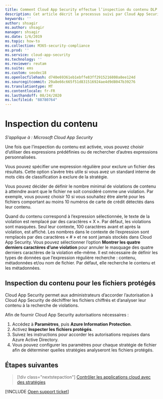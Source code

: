 ```yaml
---
title: Comment Cloud App Security effectue l’inspection du contenu DLP
description: Cet article décrit le processus suivi par Cloud App Security lors de l’exécution de l’inspection du contenu DLP sur les données de votre cloud.
keywords: ''
author: shsagir
ms.author: shsagir
manager: shsagir
ms.date: 1/6/2019
ms.topic: how-to
ms.collection: M365-security-compliance
ms.prod: ''
ms.service: cloud-app-security
ms.technology: ''
ms.reviewer: reutam
ms.suite: ems
ms.custom: seodec18
ms.openlocfilehash: d740e69361eb1ebffe83ff2915216808a8ee124d
ms.sourcegitcommit: 29a8e66c665f51d831516924ae4d9d8047b39276
ms.translationtype: MT
ms.contentlocale: fr-FR
ms.lasthandoff: 08/24/2020
ms.locfileid: "88780764"
---
```

# <a name="content-inspection"></a>Inspection du contenu

*S’applique à : Microsoft Cloud App Security*

Une fois que l’inspection du contenu est activée, vous pouvez choisir d’utiliser des expressions prédéfinies ou de rechercher d’autres expressions personnalisées.

Vous pouvez spécifier une expression régulière pour exclure un fichier des résultats. Cette option s’avère très utile si vous avez un standard interne de mots clés de classification à exclure de la stratégie.

Vous pouvez décider de définir le nombre minimal de violations de contenu à atteindre avant que le fichier ne soit considéré comme une violation. Par exemple, vous pouvez choisir 10 si vous souhaitez être alerté pour les fichiers comportant au moins 10 numéros de carte de crédit détectés dans leur contenu.

Quand du contenu correspond à l’expression sélectionnée, le texte de la violation est remplacé par des caractères « X ». Par défaut, les violations sont masquées. Seul leur contexte, 100 caractères avant et après la violation, est affiché. Les nombres dans le contexte de l’expression sont remplacés par des caractères « # » et ne sont jamais stockés dans Cloud App Security. Vous pouvez sélectionner l’option **Montrer les quatre derniers caractères d’une violation** pour annuler le masquage des quatre derniers caractères de la violation elle-même. Il est nécessaire de définir les types de données que l’expression régulière recherche : contenu, métadonnées et/ou nom de fichier. Par défaut, elle recherche le contenu et les métadonnées.

## <a name="content-inspection-for-protected-files"></a>Inspection du contenu pour les fichiers protégés

Cloud App Security permet aux administrateurs d’accorder l’autorisation à Cloud App Security de déchiffrer les fichiers chiffrés et d’analyser leur contenu à la recherche de violations.

Afin de fournir Cloud App Security autorisations nécessaires :

1. Accédez à **Paramètres**, puis **Azure Information Protection**.
2. Activez **Inspecter les fichiers protégés**.
3. Suivez les instructions pour accorder les autorisations requises dans Azure Active Directory.
4. Vous pouvez configurer les paramètres pour chaque stratégie de fichier afin de déterminer quelles stratégies analyseront les fichiers protégés.

## <a name="next-steps"></a>Étapes suivantes

> [!div class="nextstepaction"]
> [Contrôler les applications cloud avec des stratégies](control-cloud-apps-with-policies.md)

[!INCLUDE [Open support ticket](includes/support.md)]
